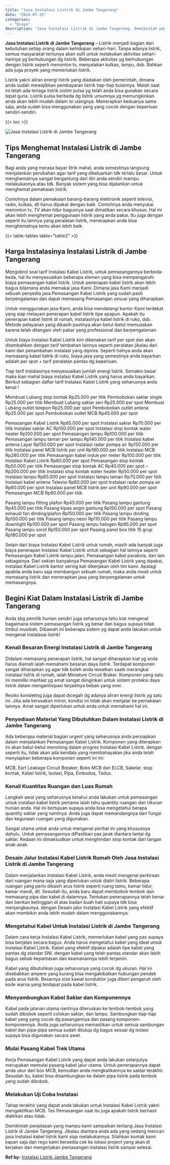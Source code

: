 ```yaml
---
title: "Jasa Instalasi Listrik di Jambe Tangerang"
date: "2024-07-15"
categories: 
  - "biaya"
description: "Jasa Instalasi Listrik di Jambe Tangerang. Demikinlah penjelasan yang mampu kami sampaikan tentang Jasa Instalasi Listrik di Jambe Tangerang. Jikalau diantar..."
---
```


**Jasa Instalasi Listrik di Jambe Tangerang** – Listrik menjadi bagian dari kebutuhan setiap orang dalam kehidupan sehari-hari. Tanpa adanya listrik, semua masyarakat tentunya akan sulit untuk melakukan aktivitas sehari-harinya yg berhubungan dg listirik. Beberapa aktivitas yg berhubungan dengan listrik seperti menonton tv, menyalakan kulkas, lampu, dsb. Bahkan ada juga proyek yang memerlukan listrik.

Listrik yakni aliran energi listrik yang diadakan oleh pemerintah, dimana anda sudah mewajibkan pembayaran listrik tiap-tiap bulannya. Malah saat ini telah ada tenaga listrik sistim pulsa yg telah anda bisa gunakan secara tepat guna. Listrik pulsa berbeda dg listrik umumnya yg memungkinkan anda akan lebih mudah dalam isi ulangnya. Menerapkan keduanya sama saja, anda sudah bisa menggunakan yang yang cocok dengan keperluan sendiri-sendiri.

{{< toc >}}

![Jasa Instalasi Listrik di Jambe Tangerang](/images/instalasi-listrik-murah21.png)

## Tips Menghemat Instalasi Listrik di Jambe Tangerang

Bagi anda yang merasa bayar litrik mahal, anda semestinya langsung menjalankan perubahan agar tarif yang dikeluarkan tdk terlalu besar. Untuk menghematnya sangat bergantung dari diri anda sendiri mampu melakukannya atau tdk. Banyak sistem yang bisa dijalankan untuk menghemat pemakaian listrik.

Contohnya dalam pemakaian barang-barang elektronik seperti televisi, radio, kulkas, dll harus dipakai dengan baik. Contohnya anda menyukai menonton tv, TV akan tidur bagusnya saat dimatikan secara khusus. Hal ini akan lebih menghemat penggunaan listrik yang anda pakai. Itu juga dengan seperti itu lainnya yang peralatan listrik, menerapkan anda bisa menghematnya tentu akan lebih baik.

{{< table-tables table="table2" >}}

## Harga Instalasinya Instalasi Listrik di Jambe Tangerang

Mengobrol soal tarif Instalasi Kabel Listrik, untuk pemasangannya berbeda-beda, hal itu menyesuaikan beberapa elemen yang bisa mempengaruhi biaya pemasangan kabel listrik. Untuk penerapan kabel listrik akan lebih bagus bilamana anda memakai jasa Kami. Dimana jasa Kami menjadi sebuah penyedia jasa Pemasangan Kabel Listrik yang sudah pasti berpengalaman dan dapat memasang Pemasangan sesuai yang diharapkan.

Untuk menggunakan jasa Kami, anda bisa mendatangi kantor Kami terdekat yang siap melayani penerapan kabel listrik tipe apapun. Apakah itu penerapan kabel listrik di rumah, instalasinya kabel listrik di ruko, dsb. Metode pelayanan yang dikasih pastinya akan betul-betul memuaskan karena telah ditangani oleh pakar yang professional dan berpengalaman.

Untuk biaya Instalasi Kabel Listrik kini dikenakan tarif per spot dan akan ditambahkan dengan tarif tambahan lainnya seperti peralatan jikalau dari kami dan penambahan instalasi yang dipinta. Seperti halnya anda akan memasang kabel listrik di ruko, biaya jasa yang semestinya anda bayarkan adalah per spot + tarif peralatan pantas dg keperluan.

Tiap tarif instalasinya menyesuaikan jumlah energi listrik. Semakin besar maka kian mahal biaya instalasi Kabel Listrik yang harus anda bayarkan. Berikut sebagian daftar tarif Instalasi Kabel Listrik yang seharusnya anda kenal !

Membuat Lubang stop kontak Rp25.000 per titik Pembobokan saklar single Rp25.000 per titik Membuat Lubang saklar seri Rp25.000 per spot Membuat Lubang outlet telepon Rp25.000 per spot Pembobokan outlet antena Rp25.000 per spot Pembobokan outlet MCB Rp45.000 per spot

Pemasangan Kabel Listrik Rp65.000 per spot Instalasi saklar Rp70.000 per titik Instalasi saklar AC Rp100.000 per spot Instalasi stop kontak water heater Rp100.000 per spot Pemasangan lampu Rp100.000 per titik Pemasangan lampu taman per lampu Rp140.000 per titik Instalasi kabel antena Layar Rp150.000 per spot Instalasi radar pompa air Rp150.000 per titik Instalasi panel MCB listrik per unit Rp180.000 per titik Instalasi MCB Rp280.000 per titik Pemasangan kabel induk per meter Rp100.000 per titik Instalasi Kabel Listrik Rp60.000 per spot Pemasangan stop kontak Rp50.000 per titik Pemasangan stop kontak AC Rp40.000 per spot – Rp200.000 per titik Instalasi stop kontak water heater Rp50.000 per spot Instalasi lampu Rp65.000 per spot Instalasi lampu taman Rp70.000 per titik Instalasi kabel antena Televisi Rp60.000 per spot Instalasi radar pompa air Rp60.000 per spot Instalasi panel MCB listrik per unit Rp90.000 per spot Pemasangan MCB Rp60.000 per titik

Pasang lampu fitting plafon Rp45.000 per titik Pasang lampu gantung Rp45.000 per titik Pasang kipas angin gantung Rp150.000 per spot Pasang exhaust fan dinding/plafon Rp150.000 per titik Pasang lampu dinding Rp100.000 per titik Pasang lampu neon Rp110.000 per titik Pasang lampu downlight Rp100.000 per spot Pasang lampu halogen Rp95.000 per spot Pasang lampu sorot Rp150.000 per spot Pasang panel box titik 15 grup Rp180.000 per spot

Selain dari biaya Instalasi Kabel Listrik untuk rumah, masih ada banyak juga biaya penerapan Instalasi Kabel Listrik untuk sebagian hal lainnya seperti Pemasangan Kabel Listrik lampu jalan, Pemasangan kabel parabola, dan lain sebagainya. Dari sekian banyaknya Pemasangan Kabel Listrik yang dipakai, Instalasi Kabel Listrik kantor sering kali dikerjakan oleh tim kami. Apalagi apabila anda baru saja membangun sebuah rumah, maka anda mesti untuk memasang listrik dan menerapkan jasa yang berpengalaman untuk memasangnya.

## Begini Kiat Dalam Instalasi Listrik di Jambe Tangerang


Anda sbg pemilik hunian sendiri juga seharusnya tahu kiat mengenal bagaimana sistem pemasangan listrik yg benar dan bagus supaya tidak timbul musibah. Dibawah ini beberapa sistem yg dapat anda lakukan untuk mengenal instalasai listrik!

### Kenali Besaran Energi Instalasi Listrik di Jambe Tangerang

Didalam memasang penerapan listrik, hal sangat diharapkan kiat yg anda harus diamati ialah memahami besaran daya listrik. Terdapat komponen sangat diharapkan yg agar tdk boleh anda lewatkan saatk merangkai instalasi listrik di rumah, ialah Miniature Circuit Braker. Komponen yang satu ini memiliki manfaat yg amat sangat diinginkan untuk sistem proteksi daya listrik dalam mengantisipasi terjadinya beban yang over.

Resiko konsleting juga dapat dicegah dg adanya aliran energi listrik yg satu ini. Jika ada kerusakan minor, kondisi ini tidak akan menjalar ke pemakaian lainnya. Amat sangat diperlukan untuk anda untuk memahami hal ini.

### Penyediaan Material Yang Dibutuhkan Dalam Instalasi Listrik di Jambe Tangerang

Ada beberapa material bagian urgent yang seharusnya anda persiapkan dalam menjalankan Pemasangan Kabel Listrik. Komponen yang diterapkan ini akan betul-betul menolong dalam progres Instalasi Kabel Listrik. dengan seperti itu, tidak akan ada kendala yang membahayakan jika anda telah menyiapkan beberapa komponen seperti ini ini:

MCB, Eart Leakage Circuit Breaker, Boks MCB dan ELCB, Sakelar, stop kontak, Kabel listrik, Isolasi, Pipa, Embodus, Tedus.

### Kenali Kuantitas Ruangan dan Luas Rumah

Langkah awal yang seharusnya ketahui anda lakukan untuk pemasangan untuk instalasi kabel listrik pertama ialah tahu quantity ruangan dan Ukuran hunian anda. Hal ini bertujuan supaya anda bisa mengetahui berapa quantity saklar yang nantinya. Anda juga dapat memandangnya dari fungsi dan kegunaan ruangan yang digunakan.

Sangat utama untuk anda untuk mengenal perihal ini yang khususnya dahulu. Untuk pemasangannya diPastikan pas jarak diantara lantai dg saklar. Kedaan ini dimaksudkan untuk menghindari stop kontak dari tangan anak-anak.

### Desain Jalur Instalasi Kabel Listrik Rumah Oleh Jasa Instalasi Listrik di Jambe Tangerang

Dalam menjalankan Instalasi Kabel Listrik, anda mesti mengenal perkiraan dari ruangan mana saja yang diperlukan untuk dialiri listrik. Beberapa ruangan yang perlu dikasih arus listrik seperti ruang tamu, kamar tidur, kamar mandi, dll. Sesudah itu, anda baru dapat membobok tembok dan memasang pipa dan kabel di dalamnya. Tentukan penerapannya telah benar dan berikan ketinggian di atas badan buah hati supaya tdk bisa menjangkaunya. dengan Desain jalur Instalasi Kabel Listrik yang efektif akan membikin anda lebih mudah dalam menggunakannya.

### Mengetahui Kabel Untuk Instalasi Listrik di Jambe Tangerang

Dalam cara kerja Instalasi Kabel Listrik, memerlukan kabel yang pas supaya bisa berjalan secara bagus. Anda harus mengetahui kabel yang ideal untuk Instalasi Kabel Listrik. Kabel yang efektif dipakai adalah tipe kabel yang pantas dg standar SNI. dengan kabel yang telah pantas standar akan lebih bagus sebab kepantasan dan keamanannya lebih terjamin.

Kabel yang dibutuhkan juga seharusnya yang cocok dg ukuran. Hal ini disebabkan ampere yang kurang bisa mengakibatkan hubungan pendek pada arus listrik. Besarnya size kawat konduktor juga diberi pengaruh oleh kode warna yang terdapat pada kabel listrik.

### Menyambungkan Kabel Saklar dan Komponennya

Kabel pada jalanan utama nantinya diteruskan ke tembok-tembok yang sudah dibobok seperti colokan saklar, dan lampu. Sambungkan tiap-tiap kabel yang yang cocok dg pasangannya dan pasang komponen-komponennya. Anda juga seharusnya memastikan untuk semua sambungan kabel dan pipa-pipa semua sudah ditutup dg bagus sesuai dg isolasi supaya bisa digunakan secara awet.

### Mulai Pasang Kabel Trek Utama

Kerja Pemasangan Kabel Listrik yang dapat anda lakukan selanjutya merupakan memulai pasang kabel jalur utama. Untuk penerapannya dapat anda ukur dari box MCB, kemudian anda mengkaitkannya ke saklar terakhir. Sesudah itu, kabel bisa disambungkan ke dalam pipa listrik pada tembok yang sudah dibobok.

### Melakukan Uji Coba Instalasi

Tahap terakhir yang dapat anda lakukan untuk Instalasi Kabel Listrik yakni mengaktifkan MCB. Tes Pemasangan saat itu juga apakah listrik berhasil dialirkan atau tidak.

Demikinlah penjelasan yang mampu kami sampaikan tentang Jasa Instalasi Listrik di Jambe Tangerang. Jikalau diantara anda ada yang sedang mencari jasa Instalasi kabel listrik kami siap melakukannya. Silahkan kontak kami kapan saja dan regu kami bersedia cek ke lokasi project yang akan di kerjakan dan mengerjakan pemasangan instalasi listrik sampai selesai.

**Ref by:** [Instalasi Listrik Jambe Tangerang](https://id.wikipedia.org/wiki/Instalasi)
